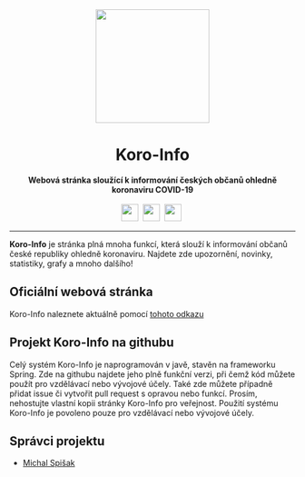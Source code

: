 <div align="center">
    <img src="https://i.imgur.com/IIATI01.png" height="200" width="200">
    <h1>Koro-Info</h1>
    <strong>Webová stránka sloužící k informování českých občanů ohledně koronaviru COVID-19</strong><br><br>
    <img src="https://forthebadge.com/images/badges/made-with-java.svg" height="30">&nbsp;
    <img src="https://forthebadge.com/images/badges/built-with-love.svg" height="30">&nbsp;
    <img src="https://forthebadge.com/images/badges/uses-html.svg" height="30">&nbsp;
</div>

---

**Koro-Info** je stránka plná mnoha funkcí, která slouží k informování občanů české republiky ohledně koronaviru. Najdete zde upozornění, novinky, statistiky, grafy a mnoho dalšího!

## Oficiální webová stránka
Koro-Info naleznete aktuálně pomocí [tohoto odkazu](https://koroinfo.nejrychlejsi.eu/)

## Projekt Koro-Info na githubu
Celý systém Koro-Info je naprogramován v javě, stavěn na frameworku Spring.
Zde na githubu najdete jeho plně funkční verzi, při čemž kód můžete použít pro vzdělávací nebo vývojové účely. 
Také zde můžete případně přidat issue či vytvořit pull request s opravou nebo funkcí.
Prosím, nehostujte vlastní kopii stránky Koro-Info pro veřejnost. Použití systému Koro-Info
je povoleno pouze pro vzdělávací nebo vývojové účely.

## Správci projektu
* [Michal Spišak](https://github.com/Speedy11CZ)